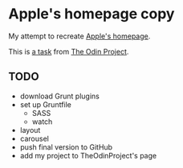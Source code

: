 # Apple's homepage copy #

My attempt to recreate [Apple's homepage](http://www.apple.com/).

This is [a task](http://www.theodinproject.com/html5-and-css3/building-with-backgrounds-and-gradients) from [The Odin Project](http://www.theodinproject.com/).


## TODO ##
* download Grunt plugins
* set up Gruntfile
    * SASS
    * watch
* layout
* carousel
* push final version to GitHub
* add my project to TheOdinProject's page